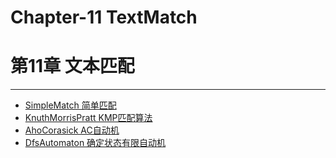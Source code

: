 # Chapter-11 TextMatch 
# 第11章 文本匹配

--------

* [SimpleMatch 简单匹配](docs/TextMatch/SimpleMatch/README.md)
* [KnuthMorrisPratt KMP匹配算法](docs/TextMatch/KnuthMorrisPratt/README.md)
* [AhoCorasick AC自动机](docs/TextMatch/AhoCorasick/README.md)
* [DfsAutomaton 确定状态有限自动机](docs/TextMatch/DfsAutomaton/README.md)
